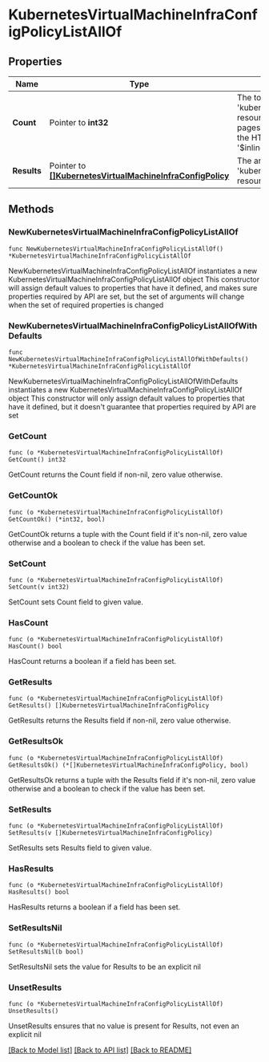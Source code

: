 # KubernetesVirtualMachineInfraConfigPolicyListAllOf

## Properties

Name | Type | Description | Notes
------------ | ------------- | ------------- | -------------
**Count** | Pointer to **int32** | The total number of &#39;kubernetes.VirtualMachineInfraConfigPolicy&#39; resources matching the request, accross all pages. The &#39;Count&#39; attribute is included when the HTTP GET request includes the &#39;$inlinecount&#39; parameter. | [optional] 
**Results** | Pointer to [**[]KubernetesVirtualMachineInfraConfigPolicy**](KubernetesVirtualMachineInfraConfigPolicy.md) | The array of &#39;kubernetes.VirtualMachineInfraConfigPolicy&#39; resources matching the request. | [optional] 

## Methods

### NewKubernetesVirtualMachineInfraConfigPolicyListAllOf

`func NewKubernetesVirtualMachineInfraConfigPolicyListAllOf() *KubernetesVirtualMachineInfraConfigPolicyListAllOf`

NewKubernetesVirtualMachineInfraConfigPolicyListAllOf instantiates a new KubernetesVirtualMachineInfraConfigPolicyListAllOf object
This constructor will assign default values to properties that have it defined,
and makes sure properties required by API are set, but the set of arguments
will change when the set of required properties is changed

### NewKubernetesVirtualMachineInfraConfigPolicyListAllOfWithDefaults

`func NewKubernetesVirtualMachineInfraConfigPolicyListAllOfWithDefaults() *KubernetesVirtualMachineInfraConfigPolicyListAllOf`

NewKubernetesVirtualMachineInfraConfigPolicyListAllOfWithDefaults instantiates a new KubernetesVirtualMachineInfraConfigPolicyListAllOf object
This constructor will only assign default values to properties that have it defined,
but it doesn't guarantee that properties required by API are set

### GetCount

`func (o *KubernetesVirtualMachineInfraConfigPolicyListAllOf) GetCount() int32`

GetCount returns the Count field if non-nil, zero value otherwise.

### GetCountOk

`func (o *KubernetesVirtualMachineInfraConfigPolicyListAllOf) GetCountOk() (*int32, bool)`

GetCountOk returns a tuple with the Count field if it's non-nil, zero value otherwise
and a boolean to check if the value has been set.

### SetCount

`func (o *KubernetesVirtualMachineInfraConfigPolicyListAllOf) SetCount(v int32)`

SetCount sets Count field to given value.

### HasCount

`func (o *KubernetesVirtualMachineInfraConfigPolicyListAllOf) HasCount() bool`

HasCount returns a boolean if a field has been set.

### GetResults

`func (o *KubernetesVirtualMachineInfraConfigPolicyListAllOf) GetResults() []KubernetesVirtualMachineInfraConfigPolicy`

GetResults returns the Results field if non-nil, zero value otherwise.

### GetResultsOk

`func (o *KubernetesVirtualMachineInfraConfigPolicyListAllOf) GetResultsOk() (*[]KubernetesVirtualMachineInfraConfigPolicy, bool)`

GetResultsOk returns a tuple with the Results field if it's non-nil, zero value otherwise
and a boolean to check if the value has been set.

### SetResults

`func (o *KubernetesVirtualMachineInfraConfigPolicyListAllOf) SetResults(v []KubernetesVirtualMachineInfraConfigPolicy)`

SetResults sets Results field to given value.

### HasResults

`func (o *KubernetesVirtualMachineInfraConfigPolicyListAllOf) HasResults() bool`

HasResults returns a boolean if a field has been set.

### SetResultsNil

`func (o *KubernetesVirtualMachineInfraConfigPolicyListAllOf) SetResultsNil(b bool)`

 SetResultsNil sets the value for Results to be an explicit nil

### UnsetResults
`func (o *KubernetesVirtualMachineInfraConfigPolicyListAllOf) UnsetResults()`

UnsetResults ensures that no value is present for Results, not even an explicit nil

[[Back to Model list]](../README.md#documentation-for-models) [[Back to API list]](../README.md#documentation-for-api-endpoints) [[Back to README]](../README.md)


